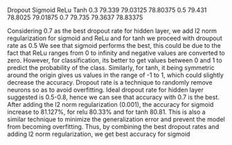 Dropout	Sigmoid	ReLu	Tanh
0.3	79.339	79.03125	78.80375
0.5	79.431	78.8025	79.01875
0.7	79.735	79.3637	78.83375

Considering 0.7 as the best dropout rate for hidden layer, we add l2 norm regularization for sigmoid and ReLu and for tanh we proceed with droupout rate as 0.5
We see that sigmoid performs the best, this could be due to the fact that ReLu ranges from 0 to infinity and negative values are converted to zero. However, for classification, its better to get values between 0 and 1 to predict the probability of the class. Similarly, for tanh, it being symmetric around the origin gives us values in the range of -1 to 1, which could slightly decrease the accuracy.
Dropout rate is a technique to randomly remove neurons so as to avoid overfitting. Ideal dropout rate for hidden layer suggested is 0.5-0.8, hence we can see that accuracy with 0.7 is the best.
After adding the l2 norm regularization (0.001), the accuracy for sigmoid increase to 81.127%, for relu 80.33% and for tanh 80.81. This is also a similar technique to minimize the generalization error and prevent the model from becoming overfitting. Thus, by combining the best dropout rates and adding l2 norm regularization, we get best accuracy for sigmoid 

